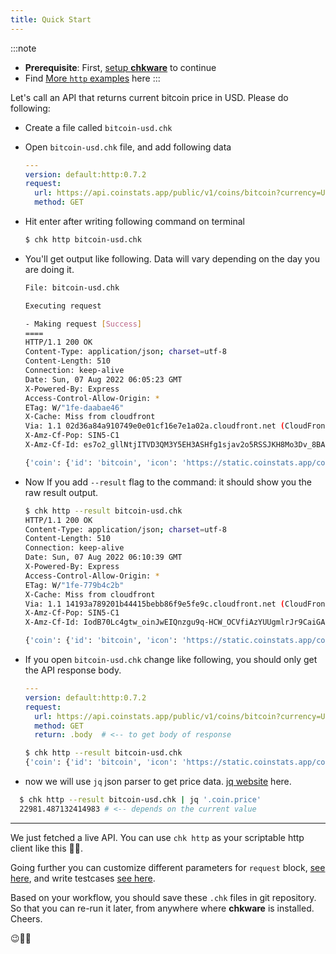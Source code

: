 ```yaml
---
title: Quick Start
---
```


:::note
- **Prerequisite**: First, [setup **chkware**](/setup) to continue
- Find [More `http` examples](/examples/http-examples) here
:::

Let's call an API that returns current bitcoin price in USD. Please do following:

- Create a file called `bitcoin-usd.chk`
- Open `bitcoin-usd.chk` file, and add following data

  ```yaml
  ---
  version: default:http:0.7.2
  request:
    url: https://api.coinstats.app/public/v1/coins/bitcoin?currency=USD
    method: GET
  ```

- Hit enter after writing following command on terminal

  ```bash
  $ chk http bitcoin-usd.chk
  ```

- You'll get output like following. Data will vary depending on the day you are doing it.

  ```bash
  File: bitcoin-usd.chk

  Executing request

  - Making request [Success]
  ====
  HTTP/1.1 200 OK
  Content-Type: application/json; charset=utf-8
  Content-Length: 510
  Connection: keep-alive
  Date: Sun, 07 Aug 2022 06:05:23 GMT
  X-Powered-By: Express
  Access-Control-Allow-Origin: *
  ETag: W/"1fe-daabae46"
  X-Cache: Miss from cloudfront
  Via: 1.1 02d36a84a910749e0e01cf16e7e1a02a.cloudfront.net (CloudFront)
  X-Amz-Cf-Pop: SIN5-C1
  X-Amz-Cf-Id: es7o2_gllNtjITVD3QM3Y5EH3ASHfg1sjav2o5RSSJKH8Mo3Dv_8BA==

  {'coin': {'id': 'bitcoin', 'icon': 'https://static.coinstats.app/coins/1650455588819.png', 'name': 'Bitcoin', 'symbol': 'BTC', 'rank': 1, 'price': 22991.80131938709, 'priceBtc': 1, 'volume': 17847616879.01853, 'marketCap': 439482097425.5293, 'availableSupply': 19114731, 'totalSupply': 21000000, 'priceChange1h': 0.11, 'priceChange1d': -0.92, 'priceChange1w': -3.04, 'websiteUrl': 'http://www.bitcoin.org', 'twitterUrl': 'https://twitter.com/bitcoin', 'exp': ['https://blockchair.com/bitcoin/', 'https://btc.com/', 'https://btc.tokenview.com/']}}
  ```

- Now If you add `--result` flag to the command: it should show you the raw result output.

  ```bash
  $ chk http --result bitcoin-usd.chk
  HTTP/1.1 200 OK
  Content-Type: application/json; charset=utf-8
  Content-Length: 510
  Connection: keep-alive
  Date: Sun, 07 Aug 2022 06:10:39 GMT
  X-Powered-By: Express
  Access-Control-Allow-Origin: *
  ETag: W/"1fe-779b4c2b"
  X-Cache: Miss from cloudfront
  Via: 1.1 14193a789201b44415bebb86f9e5fe9c.cloudfront.net (CloudFront)
  X-Amz-Cf-Pop: SIN5-C1
  X-Amz-Cf-Id: IodB70Lc4gtw_oinJwEIQnzgu9q-HCW_OCVfiAzYUUgmlrJr9CaiGA==

  {'coin': {'id': 'bitcoin', 'icon': 'https://static.coinstats.app/coins/1650455588819.png', 'name': 'Bitcoin', 'symbol': 'BTC', 'rank': 1, 'price': 22981.487132414983, 'priceBtc': 1, 'volume': 17816663920.88816, 'marketCap': 439284944516.0738, 'availableSupply': 19114731, 'totalSupply': 21000000, 'priceChange1h': 0.03, 'priceChange1d': -0.9, 'priceChange1w': -3.09, 'websiteUrl': 'http://www.bitcoin.org', 'twitterUrl': 'https://twitter.com/bitcoin', 'exp': ['https://blockchair.com/bitcoin/', 'https://btc.com/', 'https://btc.tokenview.com/']}}
  ```

- If you open `bitcoin-usd.chk` change like following, you should only get the API response body.

  ```yaml
  ---
  version: default:http:0.7.2
  request:
    url: https://api.coinstats.app/public/v1/coins/bitcoin?currency=USD
    method: GET
    return: .body  # <-- to get body of response
  ```

  ```bash
  $ chk http --result bitcoin-usd.chk
  {'coin': {'id': 'bitcoin', 'icon': 'https://static.coinstats.app/coins/1650455588819.png', 'name': 'Bitcoin', 'symbol': 'BTC', 'rank': 1, 'price': 22981.487132414983, 'priceBtc': 1, 'volume': 17816663920.88816, 'marketCap': 439284944516.0738, 'availableSupply': 19114731, 'totalSupply': 21000000, 'priceChange1h': 0.03, 'priceChange1d': -0.9, 'priceChange1w': -3.09, 'websiteUrl': 'http://www.bitcoin.org', 'twitterUrl': 'https://twitter.com/bitcoin', 'exp': ['https://blockchair.com/bitcoin/', 'https://btc.com/', 'https://btc.tokenview.com/']}}
  ```

- now we will use `jq` json parser to get price data. [jq website](https://stedolan.github.io/jq/) here.

```bash
  $ chk http --result bitcoin-usd.chk | jq '.coin.price'
  22981.487132414983 # <-- depends on the current value
  ```
---
We just fetched a live API. You can use `chk http` as your scriptable http client like this :rocket::star2:.

Going further you can customize different parameters for `request` block, [see here](/examples/http-examples), and write testcases [see here](/examples/testcase-examples). 

Based on your workflow, you should save these `.chk` files in git repository. So that you can re-run it later, from anywhere where **chkware** is installed. Cheers.

:wink::tada::confetti_ball:
